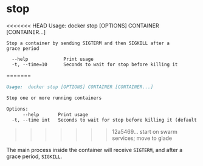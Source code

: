 <!--[metadata]>
+++
title = "stop"
description = "The stop command description and usage"
keywords = ["stop, SIGKILL, SIGTERM"]
[menu.main]
parent = "smn_cli"
+++
<![end-metadata]-->

# stop

<<<<<<< HEAD
    Usage: docker stop [OPTIONS] CONTAINER [CONTAINER...]

    Stop a container by sending SIGTERM and then SIGKILL after a
    grace period

      --help             Print usage
      -t, --time=10      Seconds to wait for stop before killing it
=======
```markdown
Usage:  docker stop [OPTIONS] CONTAINER [CONTAINER...]

Stop one or more running containers

Options:
      --help       Print usage
  -t, --time int   Seconds to wait for stop before killing it (default 10)
```
>>>>>>> 12a5469... start on swarm services; move to glade

The main process inside the container will receive `SIGTERM`, and after a grace
period, `SIGKILL`.
